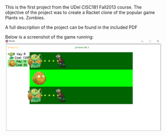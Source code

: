 This is the first project from the UDel CISC181 Fall2013 course.
The objective of the project was to create a Racket clone of the
popular game Plants vs. Zombies.

A full description of the project can be found in the included PDF

Below is a screenshot of the game running:
![pvz-screenshot](./game-screenshot.PNG)
 
